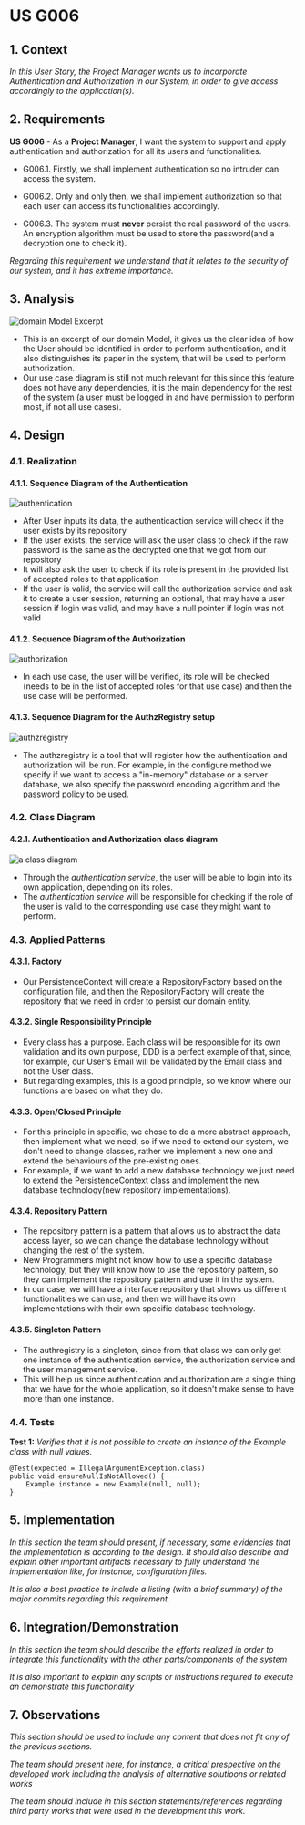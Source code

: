 # US G006

## 1. Context

*In this User Story, the Project Manager wants us to incorporate Authentication and Authorization in our System, in order to give access accordingly to the application(s).*

## 2. Requirements

**US G006** - As a **Project Manager**, I want the system to support and apply authentication and authorization for all its users and functionalities.

- G006.1. Firstly, we shall implement authentication so no intruder can access the system.

- G006.2. Only and only then, we shall implement authorization so that each user can access its functionalities accordingly.

- G006.3. The system must **never** persist the real password of the users. An encryption algorithm must be used to store the password(and a decryption one to check it).

*Regarding this requirement we understand that it relates to the security of our system, and it has extreme importance.*

## 3. Analysis

![domain Model Excerpt](Analysis/Domain_Model_Excerpt.svg)

- This is an excerpt of our domain Model, it gives us the clear idea of how the User should be identified in order to perform authentication, and it also distinguishes its paper in the system, that will be used to perform authorization.
- Our use case diagram is still not much relevant for this since this feature does not have any dependencies, it is the main dependency for the rest of the system (a user must be logged in and have permission to perform most, if not all use cases).

## 4. Design

### 4.1. Realization

#### 4.1.1. Sequence Diagram of the Authentication

![authentication](Design/AuthenticationSequenceDiagram/SD.svg)
- After User inputs its data, the authenticaction service will check if the user exists by its repository
- If the user exists, the service will ask the user class to check if the raw password is the same as the decrypted one that we got from our repository
- It will also ask the user to check if its role is present in the provided list of accepted roles to that application
- If the user is valid, the service will call the authorization service and ask it to create a user session, returning an optional, that may have a user session if login was valid, and may have a null pointer if login was not valid

#### 4.1.2. Sequence Diagram of the Authorization

![authorization](Design/AuthorizationSequenceDiagram/SD.svg)
- In each use case, the user will be verified, its role will be checked (needs to be in  the list of accepted roles for that use case) and then the use case will be performed.

#### 4.1.3. Sequence Diagram for the AuthzRegistry setup

![authzregistry](Design/AuthzRegistryConfigSequenceDiagram/SD.svg)
- The authzregistry is a tool that will register how the authentication and authorization will be run. For example, in the configure method we specify if we want to access a "in-memory" database or a server database, we also specify the password encoding algorithm and the password policy to be used.

### 4.2. Class Diagram

#### 4.2.1. Authentication and Authorization class diagram
![a class diagram](Design/Class_Diagram.svg)
- Through the *authentication service*, the user will be able to login into its own application, depending on its roles.
- The *authentication service* will be responsible for checking if the role of the user is valid to the corresponding use case they might want to perform.

### 4.3. Applied Patterns

#### 4.3.1. Factory

- Our PersistenceContext will create a RepositoryFactory based on the configuration file, and then the RepositoryFactory will create the repository that we need in order to persist our domain entity.

#### 4.3.2. Single Responsibility Principle

- Every class has a purpose. Each class will be responsible for its own validation and its own purpose, DDD is a perfect example of that, since, for example, our User's Email will be validated by the Email class and not the User class.
- But regarding examples, this is a good principle, so we know where our functions are based on what they do.

#### 4.3.3. Open/Closed Principle

- For this principle in specific, we chose to do a more abstract approach, then implement what we need, so if we need to extend our system, we don't need to change classes, rather we implement a new one and extend the behaviours of the pre-existing ones.
- For example, if we want to add a new database technology we just need to extend the PersistenceContext class and implement the new database technology(new repository implementations).

#### 4.3.4. Repository Pattern

- The repository pattern is a pattern that allows us to abstract the data access layer, so we can change the database technology without changing the rest of the system.
- New Programmers might not know how to use a specific database technology, but they will know how to use the repository pattern, so they can implement the repository pattern and use it in the system.
- In our case, we will have a interface repository that shows us different functionalities we can use, and then we will have its own implementations with their own specific database technology.

#### 4.3.5. Singleton Pattern

- The authregistry is a singleton, since from that class we can only get one instance of the authentication service, the authorization service and the user management service.
- This will help us since authentication and authorization are a single thing that we have for the whole application, so it doesn't make sense to have more than one instance.

### 4.4. Tests

**Test 1:** *Verifies that it is not possible to create an instance of the Example class with null values.*

```
@Test(expected = IllegalArgumentException.class)
public void ensureNullIsNotAllowed() {
	Example instance = new Example(null, null);
}
````

## 5. Implementation

*In this section the team should present, if necessary, some evidencies that the implementation is according to the design. It should also describe and explain other important artifacts necessary to fully understand the implementation like, for instance, configuration files.*

*It is also a best practice to include a listing (with a brief summary) of the major commits regarding this requirement.*

## 6. Integration/Demonstration

*In this section the team should describe the efforts realized in order to integrate this functionality with the other parts/components of the system*

*It is also important to explain any scripts or instructions required to execute an demonstrate this functionality*

## 7. Observations

*This section should be used to include any content that does not fit any of the previous sections.*

*The team should present here, for instance, a critical prespective on the developed work including the analysis of alternative solutioons or related works*

*The team should include in this section statements/references regarding third party works that were used in the development this work.* 
